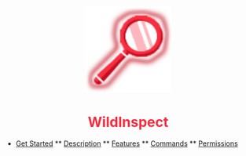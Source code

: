 <center>
  <a style="color: black; text-decoration: none;" href="/#/wildinspect">
    <img src="./images/wildinspect-icon.png" width=35%>
    <h1 style="color: #f72d40;">WildInspect</h1>
  </a>
</center>

* [Get Started](wildinspect/)
** [Description](wildinspect/?id=description)
** [Features](wildinspect/?id=features)
** [Commands](wildinspect/?id=commands)
** [Permissions](wildinspect/?id=permissions)